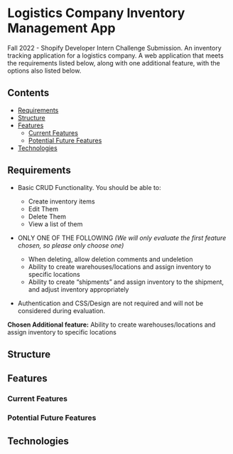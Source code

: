 # Logistics Company Inventory Management App #
Fall 2022 - Shopify Developer Intern Challenge Submission. An inventory tracking application for a logistics company. A web application that meets the requirements listed below, along with one additional feature, with the options also listed below.

## Contents ##
- [Requirements](#requirements)
- [Structure](#structure)
- [Features](#features)
    - [Current Features](#current-features)
    - [Potential Future Features](#future-features)
- [Technologies](#technologies)

<a name="requirements"></a>
## Requirements ##
- Basic CRUD Functionality. You should be able to:
    - Create inventory items
    - Edit Them
    - Delete Them
    - View a list of them

- ONLY ONE OF THE FOLLOWING _(We will only evaluate the first feature chosen, so please only choose one)_
    - When deleting, allow deletion comments and undeletion
    - Ability to create warehouses/locations and assign inventory to specific locations
    - Ability to create “shipments” and assign inventory to the shipment, and adjust inventory appropriately

- Authentication and CSS/Design are not required and will not be considered during evaluation.

**Chosen Additional feature:** Ability to create warehouses/locations and assign inventory to specific locations

<a name="structure"></a>
## Structure ##

<a name="features"></a>
## Features ##

<a name="current-features"></a>
### Current Features ###

<a name="potential-features"></a>
### Potential Future Features ###

<a name="technologies"></a>
## Technologies ##
